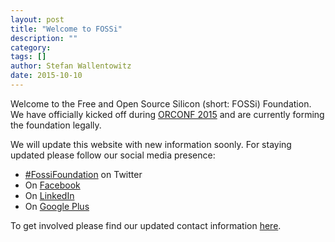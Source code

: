 ```yaml
---
layout: post
title: "Welcome to FOSSi"
description: ""
category:
tags: []
author: Stefan Wallentowitz
date: 2015-10-10
---
```


Welcome to the Free and Open Source Silicon (short: FOSSi)
Foundation. We have officially kicked off during [ORCONF
2015](http://orconf.org) and are currently forming the foundation
legally.

We will update this website with new information soonly. For staying
updated please follow our social media presence:

 - [#FossiFoundation](https://twitter.com/FossiFoundation) on Twitter
 - On [Facebook](https://facebook.com/fossifoundation)
 - On [LinkedIn](https://linkedin.com/company/fossi-foundation)
 - On [Google Plus](https://plus.google.com/+FossifoundationOrg42)

To get involved please find our updated contact information
[here](/getinvolved.html).
